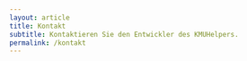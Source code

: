```yaml
---
layout: article
title: Kontakt
subtitle: Kontaktieren Sie den Entwickler des KMUHelpers.
permalink: /kontakt
---
```

